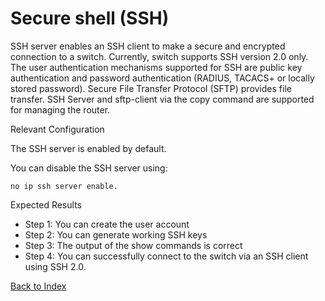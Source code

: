 
# Secure shell (SSH)

SSH server enables an SSH client to make a secure and encrypted connection to a switch. Currently, switch supports SSH version 2.0 only. The user authentication mechanisms supported for SSH are public key authentication and password authentication (RADIUS, TACACS+ or locally stored password). Secure File Transfer Protocol (SFTP) provides file transfer. SSH Server and sftp-client via the copy command are supported for managing the router.

Relevant Configuration

The SSH server is enabled by default. 

You can disable the SSH server using:  

```
no ip ssh server enable.
```

Expected Results

* Step 1: You can create the user account
* Step 2: You can generate working SSH keys
* Step 3: The output of the show commands is correct
* Step 4: You can successfully connect to the switch via an SSH client using SSH 2.0.

[Back to Index](index.md)




